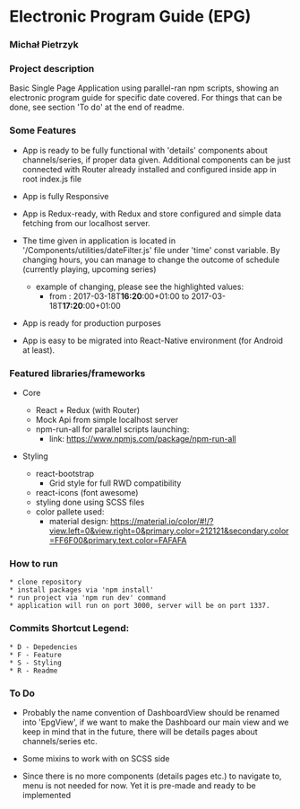 # Electronic Program Guide (EPG)

### Michał Pietrzyk

### Project description


Basic Single Page Application using parallel-ran npm scripts, showing an electronic program guide for specific date covered. For things that can be done, see section 'To do' at the end of readme.         
  
    
### Some Features

* App is ready to be fully functional with 'details' components about channels/series, if proper data given. Additional components can be just connected with Router already installed and configured inside app in root index.js file

* App is fully Responsive

* App is Redux-ready, with Redux and store configured and simple data fetching from our localhost server.

* The time given in application is located in '/Components/utilities/dateFilter.js' file under 'time' const variable. By changing hours, you can manage to change the outcome of schedule (currently playing, upcoming series)
    * example of changing, please see the highlighted values:
        * from : 2017-03-18T<b>16:20</b>:00+01:00 to 2017-03-18T<b>17:20</b>:00+01:00
* App is ready for production purposes

* App is easy to be migrated into React-Native environment (for Android at least).

### Featured libraries/frameworks

* Core

    * React + Redux (with Router)
    * Mock Api from simple localhost server
    * npm-run-all for parallel scripts launching:
        * link: https://www.npmjs.com/package/npm-run-all
          
          
* Styling

    * react-bootstrap
        * Grid style for full RWD compatibility
    * react-icons (font awesome)
    * styling done using SCSS files
    * color pallete used:
        * material design: https://material.io/color/#!/?view.left=0&view.right=0&primary.color=212121&secondary.color=FF6F00&primary.text.color=FAFAFA

 
### How to run

    * clone repository
    * install packages via 'npm install'
    * run project via 'npm run dev' command
    * application will run on port 3000, server will be on port 1337. 


### Commits Shortcut Legend:

    * D - Depedencies
    * F - Feature 
    * S - Styling 
    * R - Readme 
    
    
### To Do

* Probably the name convention of DashboardView should be renamed into 'EpgView', if we want to make the Dashboard our main view and we keep in mind that in the future, there will be details pages about channels/series etc. 

* Some mixins to work with on SCSS side

* Since there is no more components (details pages etc.) to navigate to, menu is not needed for now. Yet it is pre-made and ready to be implemented


    
    

